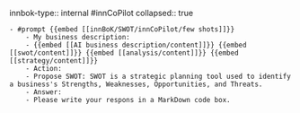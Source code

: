 innbok-type:: internal
#innCoPilot
collapsed:: true

	- #prompt {{embed [[innBoK/SWOT/innCoPilot/few shots]]}}
		- My business description:
		- {{embed [[AI business description/content]]}} {{embed [[swot/content]]}} {{embed [[analysis/content]]}} {{embed [[strategy/content]]}}
		- Action:
		- Propose SWOT: SWOT is a strategic planning tool used to identify a business's Strengths, Weaknesses, Opportunities, and Threats.
		- Answer:
		- Please write your respons in a MarkDown code box.